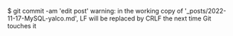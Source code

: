 $ git commit -am 'edit post'
warning: in the working copy of '_posts/2022-11-17-MySQL-yalco.md', LF will be replaced by CRLF 
the next time Git touches it